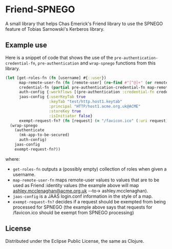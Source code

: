 # Friend-SPNEGO

A small library that helps Chas Emerick's Friend library to use the SPNEGO feature 
of Tobias Sarnowski's Kerberos library.

## Example use
    
Here is a snippet of code that shows the use of the `pre-authentication-credential-fn`,
`pre-authentication` and `wrap-spnego` functions from this library.

```clojure
(let [get-roles-fn (fn [username] #{::user})
      map-remote-user-fn (fn [remote-user] (re-find #"[^@]+" (or remote-user "")))
      credential-fn (partial pre-authentication-credential-fn map-remote-user-fn get-roles-fn)
      auth-config {:workflows [(pre-authentication :credential-fn credential-fn)]}
      jaas-config {:userKeyTab true
                   :keyTab "test/http.host1.keytab"
                   :principal "HTTP/host1.acme.org.uk@ACME"
                   :storeKey true
                   :isInitiator false}
      exempt-request-fn? (fn [request] (= "/favicon.ico" (:uri request)))]
  (wrap-spnego  
    (authenticate        
      (mk-app-to-be-secured) 
      auth-config)
    jaas-config
    exempt-request-fn?))
```
where:
* `get-roles-fn` outputs a (possibly empty) collection of roles when given a username.
* `map-remote-user-fn` maps remote-user values to values that are to be used as Friend :identity values 
    (the example above will map ashley.mcclenaghan@acme.org.uk --to-> ashley.mcclenaghan).
* `jaas-config` is a JAAS login.conf information in the style of a map.
* `exempt-request-fn?` decides if a request should be exempted from being processed for SPNEGO
    (the example above says that requests for /favicon.ico should be exempt from SPNEGO processing)  

## License

Distributed under the Eclipse Public License, the same as Clojure.
